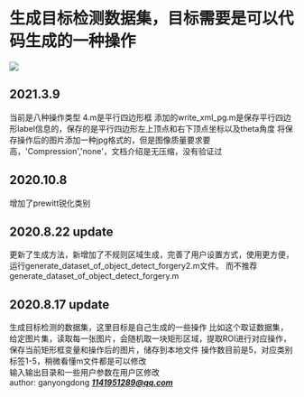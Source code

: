 # 生成目标检测数据集，目标需要是可以代码生成的一种操作

![](https://img.shields.io/static/v1?label=matlab&message=2019&color=blue)

## 2021.3.9

当前是八种操作类型
4.m是平行四边形框
添加的write_xml_pg.m是保存平行四边形label信息的，保存的是平行四边形左上顶点和右下顶点坐标以及theta角度
将保存操作后的图片添加一种jpg格式的，但是图像质量要求要高，'Compression','none'，文档介绍是无压缩，没有验证过

## 2020.10.8

增加了prewitt锐化类别

## 2020.8.22 update

更新了生成方法，新增加了不规则区域生成，完善了用户设置方式，使用更方便，运行generate_dataset_of_object_detect_forgery2.m文件。
而不推荐generate_dataset_of_object_detect_forgery.m

## 2020.8.17 update

生成目标检测的数据集，这里目标是自己生成的一些操作
比如这个取证数据集，给定图片集，读取每一张图片，会随机取一块矩形区域，提取ROI进行对应操作，保存当前矩形框变量和操作后的图片，储存到本地文件
操作数目前是5，对应类别标签1-5，稍微看懂m文件都是可以修改  
输入输出目录和一些用户参数在用户区修改  
author: ganyongdong ***<1141951289@qq.com>***

